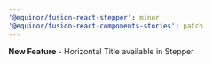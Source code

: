 ```yaml
---
'@equinor/fusion-react-stepper': minor
'@equinor/fusion-react-components-stories': patch
---
```


**New Feature** - Horizontal Title available in Stepper
